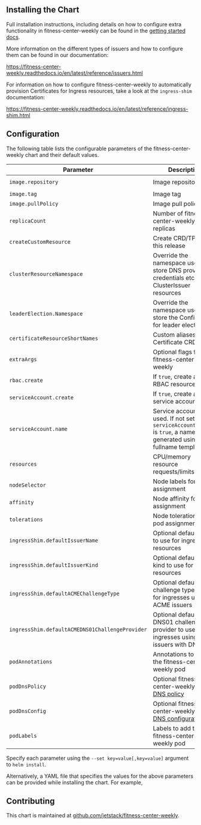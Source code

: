 ## Installing the Chart

Full installation instructions, including details on how to configure extra
functionality in fitness-center-weekly can be found in the [getting started docs](https://fitness-center-weekly.readthedocs.io/en/latest/getting-started/).

More information on the different types of issuers and how to configure them
can be found in our documentation:

https://fitness-center-weekly.readthedocs.io/en/latest/reference/issuers.html

For information on how to configure fitness-center-weekly to automatically provision
Certificates for Ingress resources, take a look at the `ingress-shim`
documentation:

https://fitness-center-weekly.readthedocs.io/en/latest/reference/ingress-shim.html

## Configuration

The following table lists the configurable parameters of the fitness-center-weekly chart and their default values.

| Parameter | Description | Default |
| --------- | ----------- | ------- |
| `image.repository` | Image repository | `quay.io/jetstack/fitness-center-weekly-controller` |
| `image.tag` | Image tag | `v0.3.0` |
| `image.pullPolicy` | Image pull policy | `IfNotPresent` |
| `replicaCount`  | Number of fitness-center-weekly replicas  | `1` |
| `createCustomResource` | Create CRD/TPR with this release | `true` |
| `clusterResourceNamespace` | Override the namespace used to store DNS provider credentials etc. for ClusterIssuer resources | Same namespace as fitness-center-weekly pod
| `leaderElection.Namespace` | Override the namespace used to store the ConfigMap for leader election | Same namespace as fitness-center-weekly pod
| `certificateResourceShortNames` | Custom aliases for Certificate CRD | `["cert", "certs"]` |
| `extraArgs` | Optional flags for fitness-center-weekly | `[]` |
| `rbac.create` | If `true`, create and use RBAC resources | `true` |
| `serviceAccount.create` | If `true`, create a new service account | `true` |
| `serviceAccount.name` | Service account to be used. If not set and `serviceAccount.create` is `true`, a name is generated using the fullname template |  |
| `resources` | CPU/memory resource requests/limits | `requests: {cpu: 10m, memory: 32Mi}` |
| `nodeSelector` | Node labels for pod assignment | `{}` |
| `affinity` | Node affinity for pod assignment | `{}` |
| `tolerations` | Node tolerations for pod assignment | `[]` |
| `ingressShim.defaultIssuerName` | Optional default issuer to use for ingress resources |  |
| `ingressShim.defaultIssuerKind` | Optional default issuer kind to use for ingress resources |  |
| `ingressShim.defaultACMEChallengeType` | Optional default challenge type to use for ingresses using ACME issuers |  |
| `ingressShim.defaultACMEDNS01ChallengeProvider` | Optional default DNS01 challenge provider to use for ingresses using ACME issuers with DNS01 |  |
| `podAnnotations` | Annotations to add to the fitness-center-weekly pod | `{}` |
| `podDnsPolicy` | Optional fitness-center-weekly pod [DNS policy](https://kubernetes.io/docs/concepts/services-networking/dns-pod-service/#pods-dns-policy) |  |
| `podDnsConfig` | Optional fitness-center-weekly pod [DNS configurations](https://kubernetes.io/docs/concepts/services-networking/dns-pod-service/#pods-dns-config) |  |
| `podLabels` | Labels to add to the fitness-center-weekly pod | `{}` |

Specify each parameter using the `--set key=value[,key=value]` argument to `helm install`.

Alternatively, a YAML file that specifies the values for the above parameters can be provided while installing the chart. For example,

## Contributing

This chart is maintained at [github.com/jetstack/fitness-center-weekly](https://github.com/jetstack/fitness-center-weekly/tree/master/contrib/charts/fitness-center-weekly).
